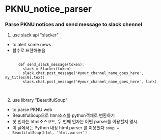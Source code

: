 # PKNU_notice_parser

### Parse PKNU notices and send message to slack chennel

1.  use slack api "slacker"

*   to alert some news
  * 함수로 표현해놓음
  <pre>
    <code>
      def send_slack_message(token):
        slack = Slacker(token)
        slack.chat.post_message('#your_channel_name_goes_here', my_titles[0].text)
        slack.chat.post_message('#your_channel_name_goes_here', link)
    </code>
  </pre>

2.  use library "BeautifulSoup"

*   to parse PKNU web
  *   BeautifulSoup으로 html소스를 python객체로 변환하기
  *   첫 인자는 html소스코드, 두 번째 인자는 어떤 parser를 이용할지 명시.
  *   이 글에서는 Python 내장 html.parser 를 이용했다
    ```soup = BeautifulSoup(html, 'html.parser')```
